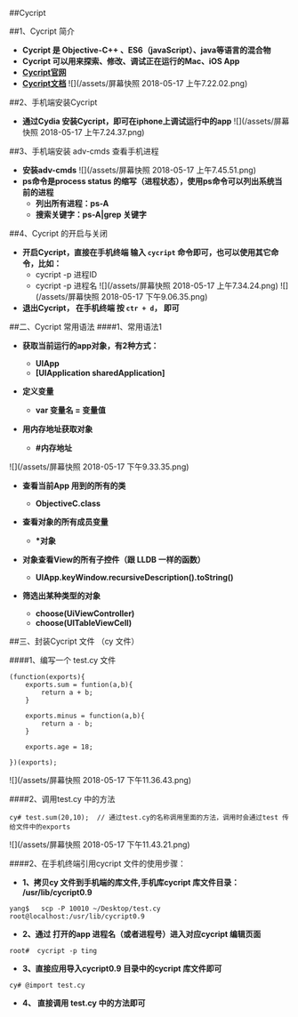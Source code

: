 ##Cycript

##1、Cycript 简介
- **Cycript 是 Objective-C++ 、ES6（javaScript）、java等语言的混合物**
- **Cycript 可以用来探索、修改、调试正在运行的Mac、iOS App**
- **[Cycript官网](http://www.cycript.org)**
- **[Cycript文档](http://www.script.org/manual)**
![](/assets/屏幕快照 2018-05-17 上午7.22.02.png)


##2、手机端安装Cycript
- **通过Cydia 安装Cycript，即可在iphone上调试运行中的app**
![](/assets/屏幕快照 2018-05-17 上午7.24.37.png)


##3、手机端安装 adv-cmds  查看手机进程
- **安装adv-cmds**
![](/assets/屏幕快照 2018-05-17 上午7.45.51.png)
- **ps命令是process status 的缩写（进程状态），使用ps命令可以列出系统当前的进程**
    - **列出所有进程：ps-A**
    - **搜索关键字：ps-A|grep 关键字**

##4、Cycript 的开启与关闭
- **开启Cycript，直接在手机终端 输入 `cycript` 命令即可，也可以使用其它命令，比如：**
    - cycript -p 进程ID
    - cycript -p 进程名
    ![](/assets/屏幕快照 2018-05-17 上午7.34.24.png) ![](/assets/屏幕快照 2018-05-17 下午9.06.35.png)
- **退出Cycript， 在手机终端 按 `ctr + d`， 即可**

##二、Cycript 常用语法
####1、常用语法1
- **获取当前运行的app对象，有2种方式：**
    - **UIApp**
    - **[UIApplication sharedApplication]**
    
- **定义变量**
    - **var 变量名 = 变量值**
    
- **用内存地址获取对象**
    - **#内存地址**

![](/assets/屏幕快照 2018-05-17 下午9.33.35.png)

- **查看当前App 用到的所有的类**
    - **ObjectiveC.class**
    
    
- **查看对象的所有成员变量**
    - **\*对象**
    
- **对象查看View的所有子控件（跟 LLDB 一样的函数）**
    - **UIApp.keyWindow.recursiveDescription().toString()**
    
- **筛选出某种类型的对象**
    - **choose(UiViewController)**
    - **choose(UITableViewCell)**
    
    
    
##三、封装Cycript 文件 （cy 文件）


####1、编写一个 test.cy  文件
```
(function(exports){
    exports.sum = funtion(a,b){
        return a + b;
    }
    
    exports.minus = function(a,b){
        return a - b;
    }
    
    exports.age = 18;
    
})(exports);
```
![](/assets/屏幕快照 2018-05-17 下午11.36.43.png)




####2、调用test.cy 中的方法
```
cy# test.sum(20,10);  // 通过test.cy的名称调用里面的方法，调用时会通过test 传给文件中的exports

```
![](/assets/屏幕快照 2018-05-17 下午11.43.21.png)




####2、在手机终端引用cycript 文件的使用步骤：
- **1、拷贝cy 文件到手机端的库文件,手机库cycript 库文件目录： /usr/lib/cycript0.9**

```
yang$   scp -P 10010 ~/Desktop/test.cy root@localhost:/usr/lib/cycript0.9

```
- **2、通过 打开的app 进程名（或者进程号）进入对应cycript 编辑页面**
```
root#  cycript -p ting
```
- **3、直接应用导入cycript0.9 目录中的cycript 库文件即可**
```
cy# @import test.cy
```
- **4、 直接调用 test.cy 中的方法即可**
    




